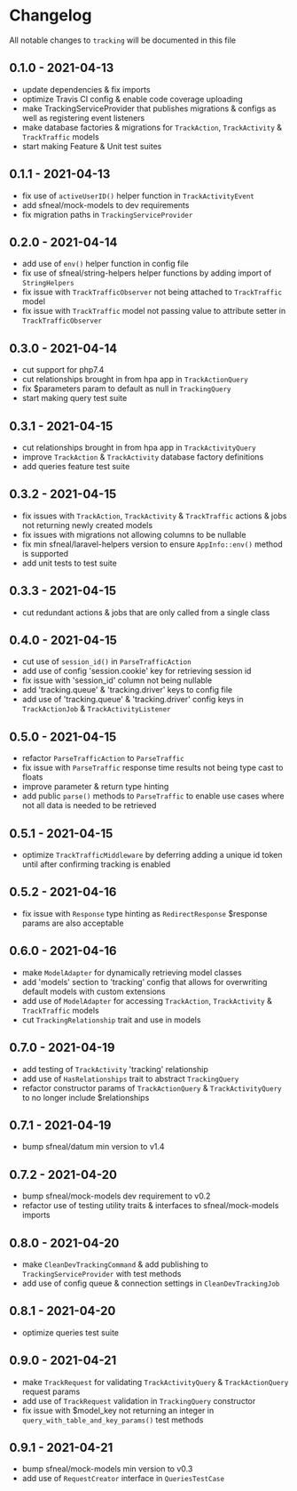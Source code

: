 # Changelog

All notable changes to `tracking` will be documented in this file


## 0.1.0 - 2021-04-13
- update dependencies & fix imports
- optimize Travis CI config & enable code coverage uploading
- make TrackingServiceProvider that publishes migrations & configs as well as registering event listeners
- make database factories & migrations for `TrackAction`, `TrackActivity` & `TrackTraffic` models
- start making Feature & Unit test suites


## 0.1.1 - 2021-04-13
- fix use of `activeUserID()` helper function in `TrackActivityEvent`
- add sfneal/mock-models to dev requirements
- fix migration paths in `TrackingServiceProvider`


## 0.2.0 - 2021-04-14
- add use of `env()` helper function in config file
- fix use of sfneal/string-helpers helper functions by adding import of `StringHelpers`
- fix issue with `TrackTrafficObserver` not being attached to `TrackTraffic` model
- fix issue with `TrackTraffic` model not passing value to attribute setter in `TrackTrafficObserver`


## 0.3.0 - 2021-04-14
- cut support for php7.4
- cut relationships brought in from hpa app in `TrackActionQuery`
- fix $parameters param to default as null in `TrackingQuery`
- start making query test suite


## 0.3.1 - 2021-04-15
- cut relationships brought in from hpa app in `TrackActivityQuery`
- improve `TrackAction` & `TrackActivity` database factory definitions
- add queries feature test suite


## 0.3.2 - 2021-04-15
- fix issues with `TrackAction`, `TrackActivity` & `TrackTraffic` actions & jobs not returning newly created models
- fix issues with migrations not allowing columns to be nullable
- fix min sfneal/laravel-helpers version to ensure `AppInfo::env()` method is supported
- add unit tests to test suite


## 0.3.3 - 2021-04-15
- cut redundant actions & jobs that are only called from a single class


## 0.4.0 - 2021-04-15
- cut use of `session_id()` in `ParseTrafficAction`
- add use of config 'session.cookie' key for retrieving session id
- fix issue with 'session_id' column not being nullable
- add 'tracking.queue' & 'tracking.driver' keys to config file
- add use of 'tracking.queue' & 'tracking.driver' config keys in `TrackActionJob` & `TrackActivityListener`


## 0.5.0 - 2021-04-15
- refactor `ParseTrafficAction` to `ParseTraffic`
- fix issue with `ParseTraffic` response time results not being type cast to floats
- improve parameter & return type hinting
- add public `parse()` methods to `ParseTraffic` to enable use cases where not all data is needed to be retrieved


## 0.5.1 - 2021-04-15
- optimize `TrackTrafficMiddleware` by deferring adding a unique id token until after confirming tracking is enabled


## 0.5.2 - 2021-04-16
- fix issue with `Response` type hinting as `RedirectResponse` $response params are also acceptable


## 0.6.0 - 2021-04-16
- make `ModelAdapter` for dynamically retrieving model classes
- add 'models' section to 'tracking' config that allows for overwriting default models with custom extensions
- add use of `ModelAdapter` for accessing `TrackAction`, `TrackActivity` & `TrackTraffic` models
- cut `TrackingRelationship` trait and use in models


## 0.7.0 - 2021-04-19
- add testing of `TrackActivity` 'tracking' relationship
- add use of `HasRelationships` trait to abstract `TrackingQuery`
- refactor constructor params of `TrackActionQuery` & `TrackActivityQuery` to no longer include $relationships


## 0.7.1 - 2021-04-19
- bump sfneal/datum min version to v1.4


## 0.7.2 - 2021-04-20
- bump sfneal/mock-models dev requirement to v0.2
- refactor use of testing utility traits & interfaces to sfneal/mock-models imports


## 0.8.0 - 2021-04-20
- make `CleanDevTrackingCommand` & add publishing to `TrackingServiceProvider` with test methods
- add use of config queue & connection settings in `CleanDevTrackingJob`


## 0.8.1 - 2021-04-20
- optimize queries test suite


## 0.9.0 - 2021-04-21
- make `TrackRequest` for validating `TrackActivityQuery` & `TrackActionQuery` request params
- add use of `TrackRequest` validation in `TrackingQuery` constructor
- fix issue with $model_key not returning an integer in `query_with_table_and_key_params()` test methods


## 0.9.1 - 2021-04-21
- bump sfneal/mock-models min version to v0.3
- add use of `RequestCreator` interface in `QueriesTestCase`

